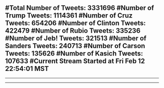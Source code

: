 #Total Number of Tweets: 3331696 
#Number of Trump Tweets: 1114361
#Number of Cruz Tweets: 654206
#Number of Clinton Tweets: 422479
#Number of Rubio Tweets: 335236
#Number of Jeb! Tweets: 321513
#Number of Sanders Tweets: 240713
#Number of Carson Tweets: 135626
#Number of Kasich Tweets: 107633
#Current Stream Started at Fri Feb 12 22:54:01 MST
---
---
---
